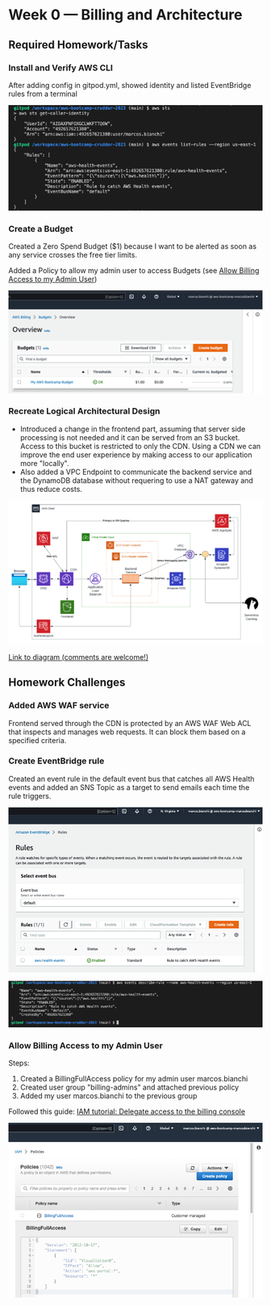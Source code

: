 # Week 0 — Billing and Architecture

## Required Homework/Tasks

### Install and Verify AWS CLI 

After adding config in gitpod.yml, showed identity and listed EventBridge rules from a terminal 

![aws-cli-proof](assets/mb-proof-aws-cli.png)

### Create a Budget

Created a Zero Spend Budget ($1) because I want to be alerted as soon as any service crosses the free tier limits.

Added a Policy to allow my admin user to access Budgets (see [Allow Billing Access to my Admin User](week0.md#allow-billing-access-to-my-admin-user))

![Alt text](assets/mb-proof-budget.png)

### Recreate Logical Architectural Design

- Introduced a change in the frontend part, assuming that server side processing is not needed and it can be served from an S3 bucket. Access to this bucket is restricted to only the CDN.
Using a CDN we can improve the end user experience by making access to our application more "locally".
- Also added a VPC Endpoint to communicate the backend service and the DynamoDB database without requering to use a NAT gateway and thus reduce costs.

![Alt text](assets/mb-proof-arch-diagram-lucidchart.png)

[Link to diagram (comments are welcome!)](https://lucid.app/lucidchart/a261f663-6e35-45a3-b1b6-5e1bdcfaed0b/edit?viewport_loc=-271%2C30%2C2591%2C1305%2C0_0&invitationId=inv_8751caeb-e57a-4862-b56e-c24dce22d3a0)

## Homework Challenges

### Added AWS WAF service 

Frontend served through the CDN is protected by an AWS WAF Web ACL that inspects and manages web requests. It can block them based on a specified criteria.

### Create EventBridge rule 

Created an event rule in the default event bus that catches all AWS Health events and added an SNS Topic as a target to send emails each time the rule triggers.

![Alt text](assets/mb-proof-eventbridge-health-rule.png)

![Alt text](assets/mb-proof-eventbridge-rule-cli.png)

### Allow Billing Access to my Admin User

Steps:
1. Created a BillingFullAccess policy for my admin user marcos.bianchi
2. Created user group "billing-admins" and attached previous policy
3. Added my user marcos.bianchi to the previous group

Followed this guide:
[IAM tutorial: Delegate access to the billing console](https://docs.aws.amazon.com/IAM/latest/UserGuide/tutorial_billing.html?icmpid=docs_iam_console#tutorial-billing-step2)

![Alt text](assets/mb-proof-billing-policy.png)
